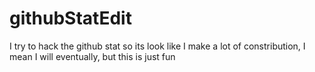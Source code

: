 # githubStatEdit
I try to hack the github stat so its look like I make a lot of constribution, I mean I will eventually, but this is just fun
